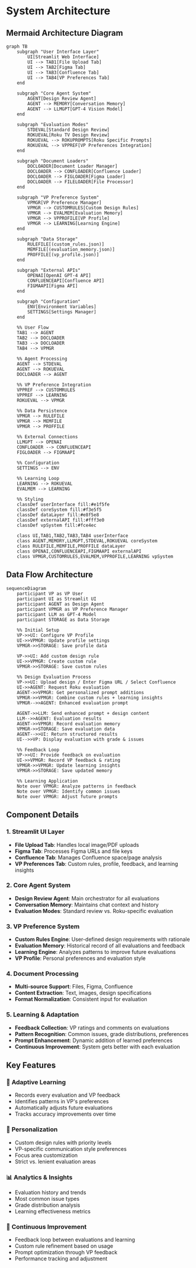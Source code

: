 # System Architecture

## Mermaid Architecture Diagram

```mermaid
graph TB
    subgraph "User Interface Layer"
        UI[Streamlit Web Interface]
        UI --> TAB1[File Upload Tab]
        UI --> TAB2[Figma Tab]
        UI --> TAB3[Confluence Tab]
        UI --> TAB4[VP Preferences Tab]
    end

    subgraph "Core Agent System"
        AGENT[Design Review Agent]
        AGENT --> MEMORY[Conversation Memory]
        AGENT --> LLMGPT[GPT-4 Vision Model]
    end

    subgraph "Evaluation Modes"
        STDEVAL[Standard Design Review]
        ROKUEVAL[Roku TV Design Review]
        ROKUEVAL --> ROKUPROMPTS[Roku Specific Prompts]
        ROKUEVAL --> VPPREF[VP Preferences Integration]
    end

    subgraph "Document Loaders"
        DOCLOADER[Document Loader Manager]
        DOCLOADER --> CONFLOADER[Confluence Loader]
        DOCLOADER --> FIGLOADER[Figma Loader]
        DOCLOADER --> FILELOADER[File Processor]
    end

    subgraph "VP Preference System"
        VPMGR[VP Preference Manager]
        VPMGR --> CUSTOMRULES[Custom Design Rules]
        VPMGR --> EVALMEM[Evaluation Memory]
        VPMGR --> VPPROFILE[VP Profile]
        VPMGR --> LEARNING[Learning Engine]
    end

    subgraph "Data Storage"
        RULEFILE[(custom_rules.json)]
        MEMFILE[(evaluation_memory.json)]
        PROFFILE[(vp_profile.json)]
    end

    subgraph "External APIs"
        OPENAI[OpenAI GPT-4 API]
        CONFLUENCEAPI[Confluence API]
        FIGMAAPI[Figma API]
    end

    subgraph "Configuration"
        ENV[Environment Variables]
        SETTINGS[Settings Manager]
    end

    %% User Flow
    TAB1 --> AGENT
    TAB2 --> DOCLOADER
    TAB3 --> DOCLOADER
    TAB4 --> VPMGR

    %% Agent Processing
    AGENT --> STDEVAL
    AGENT --> ROKUEVAL
    DOCLOADER --> AGENT

    %% VP Preference Integration
    VPPREF --> CUSTOMRULES
    VPPREF --> LEARNING
    ROKUEVAL --> VPMGR

    %% Data Persistence
    VPMGR --> RULEFILE
    VPMGR --> MEMFILE
    VPMGR --> PROFFILE

    %% External Connections
    LLMGPT --> OPENAI
    CONFLOADER --> CONFLUENCEAPI
    FIGLOADER --> FIGMAAPI

    %% Configuration
    SETTINGS --> ENV

    %% Learning Loop
    LEARNING --> ROKUEVAL
    EVALMEM --> LEARNING

    %% Styling
    classDef userInterface fill:#e1f5fe
    classDef coreSystem fill:#f3e5f5
    classDef dataLayer fill:#e8f5e8
    classDef externalAPI fill:#fff3e0
    classDef vpSystem fill:#fce4ec

    class UI,TAB1,TAB2,TAB3,TAB4 userInterface
    class AGENT,MEMORY,LLMGPT,STDEVAL,ROKUEVAL coreSystem
    class RULEFILE,MEMFILE,PROFFILE dataLayer
    class OPENAI,CONFLUENCEAPI,FIGMAAPI externalAPI
    class VPMGR,CUSTOMRULES,EVALMEM,VPPROFILE,LEARNING vpSystem
```

## Data Flow Architecture

```mermaid
sequenceDiagram
    participant VP as VP User
    participant UI as Streamlit UI
    participant AGENT as Design Agent
    participant VPMGR as VP Preference Manager
    participant LLM as GPT-4 Model
    participant STORAGE as Data Storage

    %% Initial Setup
    VP->>UI: Configure VP Profile
    UI->>VPMGR: Update profile settings
    VPMGR->>STORAGE: Save profile data

    VP->>UI: Add custom design rule
    UI->>VPMGR: Create custom rule
    VPMGR->>STORAGE: Save custom rules

    %% Design Evaluation Process
    VP->>UI: Upload design / Enter Figma URL / Select Confluence
    UI->>AGENT: Request Roku evaluation
    AGENT->>VPMGR: Get personalized prompt additions
    VPMGR->>VPMGR: Combine custom rules + learning insights
    VPMGR-->>AGENT: Enhanced evaluation prompt

    AGENT->>LLM: Send enhanced prompt + design content
    LLM-->>AGENT: Evaluation results
    AGENT->>VPMGR: Record evaluation memory
    VPMGR->>STORAGE: Save evaluation data
    AGENT-->>UI: Return structured results
    UI-->>VP: Display evaluation with grade & issues

    %% Feedback Loop
    VP->>UI: Provide feedback on evaluation
    UI->>VPMGR: Record VP feedback & rating
    VPMGR->>VPMGR: Update learning insights
    VPMGR->>STORAGE: Save updated memory

    %% Learning Application
    Note over VPMGR: Analyze patterns in feedback
    Note over VPMGR: Identify common issues
    Note over VPMGR: Adjust future prompts
```

## Component Details

### 1. **Streamlit UI Layer**
- **File Upload Tab**: Handles local image/PDF uploads
- **Figma Tab**: Processes Figma URLs and file keys
- **Confluence Tab**: Manages Confluence space/page analysis
- **VP Preferences Tab**: Custom rules, profile, feedback, and learning insights

### 2. **Core Agent System**
- **Design Review Agent**: Main orchestrator for all evaluations
- **Conversation Memory**: Maintains chat context and history
- **Evaluation Modes**: Standard review vs. Roku-specific evaluation

### 3. **VP Preference System**
- **Custom Rules Engine**: User-defined design requirements with rationale
- **Evaluation Memory**: Historical record of all evaluations and feedback
- **Learning Engine**: Analyzes patterns to improve future evaluations
- **VP Profile**: Personal preferences and evaluation style

### 4. **Document Processing**
- **Multi-source Support**: Files, Figma, Confluence
- **Content Extraction**: Text, images, design specifications
- **Format Normalization**: Consistent input for evaluation

### 5. **Learning & Adaptation**
- **Feedback Collection**: VP ratings and comments on evaluations
- **Pattern Recognition**: Common issues, grade distributions, preferences
- **Prompt Enhancement**: Dynamic addition of learned preferences
- **Continuous Improvement**: System gets better with each evaluation

## Key Features

### 🧠 **Adaptive Learning**
- Records every evaluation and VP feedback
- Identifies patterns in VP's preferences
- Automatically adjusts future evaluations
- Tracks accuracy improvements over time

### 🎯 **Personalization**
- Custom design rules with priority levels
- VP-specific communication style preferences
- Focus area customization
- Strict vs. lenient evaluation areas

### 📊 **Analytics & Insights**
- Evaluation history and trends
- Most common issue types
- Grade distribution analysis
- Learning effectiveness metrics

### 🔄 **Continuous Improvement**
- Feedback loop between evaluations and learning
- Custom rule refinement based on usage
- Prompt optimization through VP feedback
- Performance tracking and adjustment
